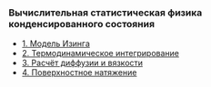 ### Вычислительная статистическая физика конденсированного состояния


- [1. Модель Изинга](./1_IsingModel/)
- [2. Термодинамическое интегрирование](./2_ChemicalPotential/)
- [3. Расчёт диффузии и вязкости](./3_DiffusionViscousity)
- [4. Поверхностное натяжение](./4_SurfaceTenstion)